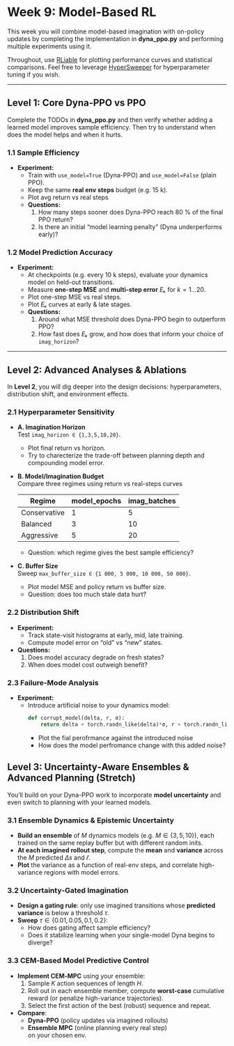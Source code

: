# Week 9: Model-Based RL

This week you will combine model-based imagination with on-policy updates by completing the implementation in **dyna_ppo.py** and performing multiple experiments using it.

Throughout, use [RLiable](https://github.com/google-research/rliable) for plotting performance curves and statistical comparisons. Feel free to leverage [HyperSweeper](https://github.com/automl/hypersweeper) for hyperparameter tuning if you wish.

---

## Level 1: Core Dyna-PPO vs PPO

Complete the TODOs in **dyna_ppo.py** and then verify whether adding a learned model improves sample efficiency. Then try to understand when does the model helps and when it hurts.

### 1.1 Sample Efficiency
- **Experiment:**  
  - Train with `use_model=True` (Dyna-PPO) and `use_model=False` (plain PPO).  
  - Keep the same **real env steps** budget (e.g. 15 k).  
  - Plot avg return vs real steps  
  - **Questions:**  
    1. How many steps sooner does Dyna-PPO reach 80 % of the final PPO return?  
    2. Is there an initial “model learning penalty” (Dyna underperforms early)?

### 1.2 Model Prediction Accuracy
- **Experiment:**  
  - At checkpoints (e.g. every 10 k steps), evaluate your dynamics model on held-out transitions.  
  - Measure **one-step MSE** and **multi-step error** $Eₖ$ for $k=1…20$.  
  - Plot one-step MSE vs real steps.  
  - Plot $Eₖ$ curves at early & late stages.  
  - **Questions:**  
    1. Around what MSE threshold does Dyna-PPO begin to outperform PPO?  
    2. How fast does $Eₖ$ grow, and how does that inform your choice of `imag_horizon`?

---

## Level 2: Advanced Analyses & Ablations

In **Level 2**, you will dig deeper into the design decisions: hyperparameters, distribution shift, and environment effects.

### 2.1 Hyperparameter Sensitivity
- **A. Imagination Horizon**  
  Test `imag_horizon ∈ {1,3,5,10,20}`.  
  - Plot final return vs horizon.  
  - Try to charecterize the trade-off between planning depth and compounding model error.
- **B. Model/Imagination Budget**  
  Compare three regimes using return vs real-steps curves
  
  | Regime       | model_epochs | imag_batches |
  |--------------|--------------|--------------|
  | Conservative | 1            | 5            |
  | Balanced     | 3            | 10           |
  | Aggressive   | 5            | 20           |
  
  - Question: which regime gives the best sample efficiency?
- **C. Buffer Size**  
  Sweep `max_buffer_size ∈ {1 000, 5 000, 10 000, 50 000}`.  
  - Plot model MSE and policy return vs buffer size.  
  - Question: does too much stale data hurt?

### 2.2 Distribution Shift
- **Experiment:**  
  - Track state-visit histograms at early, mid, late training.  
  - Compute model error on “old” vs “new” states.  
- **Questions:**  
  1. Does model accuracy degrade on fresh states?  
  2. When does model cost outweigh benefit?

### 2.3 Failure-Mode Analysis
- **Experiment:**  
  - Introduce artificial noise to your dynamics model:
    ```python
    def corrupt_model(delta, r, σ):
        return delta + torch.randn_like(delta)*σ, r + torch.randn_like(r)*σ
    ```
    - Plot the fial perofrmance against the introduced noise
    - How does the model perfromance change with this added noise?

## Level 3: Uncertainty‐Aware Ensembles & Advanced Planning (Stretch)

You’ll build on your Dyna-PPO work to incorporate **model uncertainty** and even switch to planning with your learned models.

### 3.1 Ensemble Dynamics & Epistemic Uncertainty  
- **Build an ensemble** of $M$ dynamics models (e.g. $M\in\{3,5,10\}$), each trained on the same replay buffer but with different random inits.  
- **At each imagined rollout step**, compute the **mean** and **variance** across the $M$ predicted $\Delta s$ and $\hat r$.  
- **Plot** the variance as a function of real-env steps, and correlate high-variance regions with model errors.

### 3.2 Uncertainty‐Gated Imagination  
- **Design a gating rule**: only use imagined transitions whose **predicted variance** is below a threshold $\tau$.  
- **Sweep** $\tau\in\{0.01,0.05,0.1,0.2\}$:  
  - How does gating affect sample efficiency?  
  - Does it stabilize learning when your single-model Dyna begins to diverge?

### 3.3 CEM‐Based Model Predictive Control  
- **Implement CEM‐MPC** using your ensemble:  
  1. Sample $K$ action sequences of length $H$.  
  2. Roll out in each ensemble member, compute **worst-case** cumulative reward (or penalize high-variance trajectories).  
  3. Select the first action of the best (robust) sequence and repeat.  
- **Compare**:  
  - **Dyna-PPO** (policy updates via imagined rollouts)  
  - **Ensemble MPC** (online planning every real step)  
  on your chosen env.
